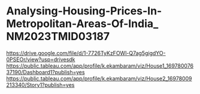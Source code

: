 # Analysing-Housing-Prices-In-Metropolitan-Areas-Of-India_	NM2023TMID03187
https://drive.google.com/file/d/1-7726TyKzFOWl-Q7ag5gigdYO-0PSEOr/view?usp=drivesdk
https://public.tableau.com/app/profile/k.ekambaram/viz/House1_16978007637190/Dashboard1?publish=yes
https://public.tableau.com/app/profile/k.ekambaram/viz/House2_16978009213340/Story1?publish=yes
